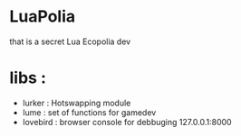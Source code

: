 # LuaPolia
that is a secret Lua Ecopolia dev


# libs : <br>
- lurker : Hotswapping module
- lume : set of functions for gamedev
- lovebird : browser console for debbuging 127.0.0.1:8000
